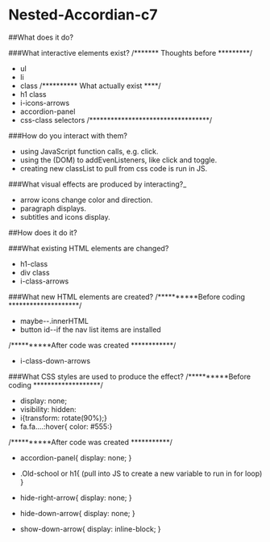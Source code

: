 # Nested-Accordian-c7

##What does it do?

###What interactive elements exist?
/******* Thoughts before  *********/
* ul
* li
* class
/********** What actually exist ****/
* h1 class
* i-icons-arrows
* accordion-panel
* css-class selectors
/**********************************/

###How do you interact with them?

* using JavaScript function calls, e.g. click.
* using the (DOM) to addEvenListeners, like click and toggle.
* creating new classList to pull from css code is run in JS.

###What visual effects are produced by interacting?_

* arrow icons change color and direction.
* paragraph displays.
* subtitles and icons display.



##How does it do it?

###What existing HTML elements are changed?
* h1-class
* div class
* i-class-arrows



###What new HTML elements are created?
/**********Before coding ********************/
* maybe--.innerHTML
* button id--if the nav list items are installed

/**********After code was created ************/
* i-class-down-arrows

###What CSS styles are used to produce the effect?
/**********Before coding  *******************/

* display: none;
* visibility: hidden:
* i{transform: rotate(90%);}
* fa.fa....:hover{ color: #555:}

/**********After code was created ***********/

* accordion-panel{
   display: none;
 }

* .Old-school or h1{
   (pull into JS to create a new variable to run in for loop)
 }

* hide-right-arrow{
   display: none;
 }

* hide-down-arrow{
   display: none;
 }

* show-down-arrow{
   display: inline-block;
 }
